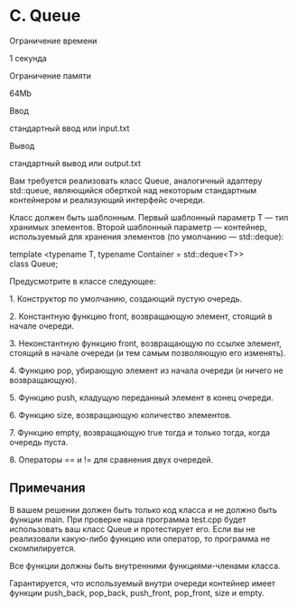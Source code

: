 C. Queue
========

Ограничение времени

1 секунда

Ограничение памяти

64Mb

Ввод

стандартный ввод или input.txt

Вывод

стандартный вывод или output.txt

Вам требуется реализовать класс Queue, аналогичный адаптеру std::queue, являющийся оберткой над некоторым стандартным контейнером и реализующий интерфейс очереди.

Класс должен быть шаблонным. Первый шаблонный параметр T — тип хранимых элементов. Второй шаблонный параметр — контейнер, используемый для хранения элементов (по умолчанию — std::deque<T>):

template <typename T, typename Container = std::deque<T\>\>  
class Queue;

Предусмотрите в классе следующее:

1\. Конструктор по умолчанию, создающий пустую очередь.

2\. Константную функцию front, возвращающую элемент, стоящий в начале очереди.

3\. Неконстантную функцию front, возвращающую по ссылке элемент, стоящий в начале очереди (и тем самым позволяющую его изменять).

4\. Функцию pop, убирающую элемент из начала очереди (и ничего не возвращающую).

5\. Функцию push, кладущую переданный элемент в конец очереди.

6\. Функцию size, возвращающую количество элементов.

7\. Функцию empty, возвращающую true тогда и только тогда, когда очередь пуста.

8\. Операторы \== и != для сравнения двух очередей.

Примечания
----------

В вашем решении должен быть только код класса и не должно быть функции main. При проверке наша программа test.cpp будет использовать ваш класс Queue и протестирует его. Если вы не реализовали какую-либо функцию или оператор, то программа не скомпилируется.

Все функции должны быть внутренними функциями-членами класса.

Гарантируется, что используемый внутри очереди контейнер имеет функции push\_back, pop\_back, push\_front, pop\_front, size и empty.
